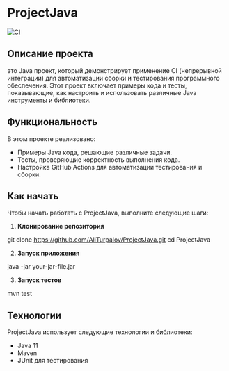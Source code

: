 # ProjectJava

[![CI](https://github.com/AliTurpalov/ProjectJava/actions/workflows/main.yml/badge.svg)](https://github.com/AliTurpalov/ProjectJava/actions/workflows/main.yml)

## Описание проекта

это Java проект, который демонстрирует применение CI (непрерывной интеграции) для автоматизации сборки и тестирования программного обеспечения. Этот проект включает примеры кода и тесты, показывающие, как настроить и использовать различные Java инструменты и библиотеки.

## Функциональность

В этом проекте реализовано:
- Примеры Java кода, решающие различные задачи.
- Тесты, проверяющие корректность выполнения кода.
- Настройка GitHub Actions для автоматизации тестирования и сборки.

## Как начать

Чтобы начать работать с ProjectJava, выполните следующие шаги:

1. **Клонирование репозитория**

git clone https://github.com/AliTurpalov/ProjectJava.git
cd ProjectJava


2. **Запуск приложения**

java -jar your-jar-file.jar


3. **Запуск тестов**

mvn test


## Технологии

ProjectJava использует следующие технологии и библиотеки:
- Java 11
- Maven
- JUnit для тестирования
